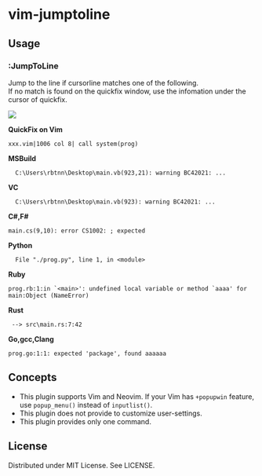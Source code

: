 
# vim-jumptoline

## Usage

### :JumpToLine

Jump to the line if cursorline matches one of the following.  
If no match is found on the quickfix window, use the infomation under the cursor of quickfix.  

![](https://raw.githubusercontent.com/rbtnn/vim-jumptoline/master/jumptoline.gif)

__QuickFix on Vim__
```
xxx.vim|1006 col 8| call system(prog)
```

__MSBuild__
```
  C:\Users\rbtnn\Desktop\main.vb(923,21): warning BC42021: ...
```

__VC__
```
  C:\Users\rbtnn\Desktop\main.vb(923): warning BC42021: ...
```

__C#,F#__
```
main.cs(9,10): error CS1002: ; expected
```

__Python__
```
  File "./prog.py", line 1, in <module>
```

__Ruby__
```
prog.rb:1:in `<main>': undefined local variable or method `aaaa' for main:Object (NameError)
```

__Rust__
```
 --> src\main.rs:7:42
```

__Go,gcc,Clang__
```
prog.go:1:1: expected 'package', found aaaaaa
```


## Concepts

* This plugin supports Vim and Neovim. If your Vim has `+popupwin` feature, use `popup_menu()` instead of `inputlist()`.
* This plugin does not provide to customize user-settings.
* This plugin provides only one command.

## License

Distributed under MIT License. See LICENSE.
